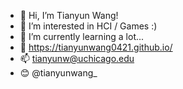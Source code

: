 - 👋 Hi, I’m Tianyun Wang! 
- 👀 I’m interested in HCI / Games :)
- 🌱 I’m currently learning a lot...
- 💞️ https://tianyunwang0421.github.io/
- 📫 tianyunw@uchicago.edu
- 😊 @tianyunwang_

<!---
TianyunWang0421/TianyunWang0421 is a ✨ special ✨ repository because its `README.md` (this file) appears on your GitHub profile.
You can click the Preview link to take a look at your changes.
--->

<!-- [![Top Langs](https://github-readme-stats.vercel.app/api/top-langs/?username=TianyunWang0421)](https://github.com/TianyunWang0421/github-readme-stats)
 -->
